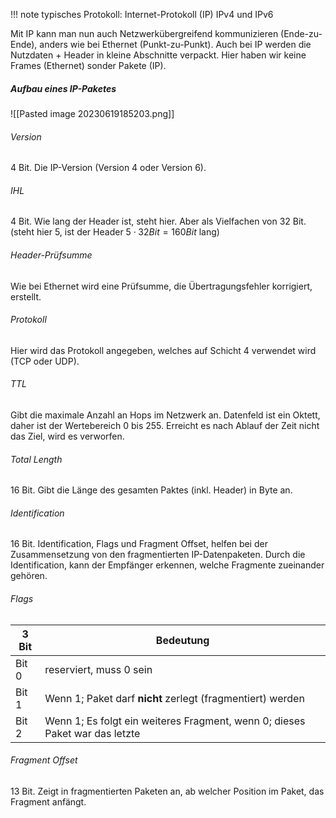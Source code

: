 !!! note
	typisches Protokoll: Internet-Protokoll (IP)
		IPv4 und IPv6

Mit IP kann man nun auch Netzwerkübergreifend kommunizieren (Ende-zu-Ende), anders wie bei Ethernet (Punkt-zu-Punkt).
Auch bei IP werden die Nutzdaten + Header in kleine Abschnitte verpackt. Hier haben wir keine Frames (Ethernet) sonder Pakete (IP).
##### Aufbau eines IP-Paketes
![[Pasted image 20230619185203.png]]
###### Version
4 Bit. Die IP-Version (Version 4 oder Version 6).

###### IHL
4 Bit. Wie lang der Header ist, steht hier. Aber als Vielfachen von 32 Bit. (steht hier 5, ist der Header $5\cdot32Bit=160Bit$ lang)

###### Header-Prüfsumme
Wie bei Ethernet wird eine Prüfsumme, die Übertragungsfehler korrigiert, erstellt.

###### Protokoll
Hier wird das Protokoll angegeben, welches auf Schicht 4 verwendet wird (TCP oder UDP).

###### TTL
Gibt die maximale Anzahl an Hops im Netzwerk an. Datenfeld ist ein Oktett, daher ist der Wertebereich 0 bis 255. Erreicht es nach Ablauf der Zeit nicht das Ziel, wird es verworfen.

###### Total Length
16 Bit. Gibt die Länge des gesamten Paktes (inkl. Header) in Byte an. 

###### Identification
16 Bit. Identification, Flags und Fragment Offset, helfen bei der Zusammensetzung von den fragmentierten IP-Datenpaketen. Durch die Identification, kann der Empfänger erkennen, welche Fragmente zueinander gehören.

###### Flags

| 3 Bit | Bedeutung                                                     |
| ----- | --------------------------------------------------------------------------- |
| Bit 0 | reserviert, muss 0 sein                                                     |
| Bit 1 | Wenn 1; Paket darf **nicht** zerlegt (fragmentiert) werden                  |
| Bit 2 | Wenn 1; Es folgt ein weiteres Fragment, wenn 0; dieses Paket war das letzte |

###### Fragment Offset
13 Bit. Zeigt in fragmentierten Paketen an, ab welcher Position im Paket, das Fragment anfängt. 


